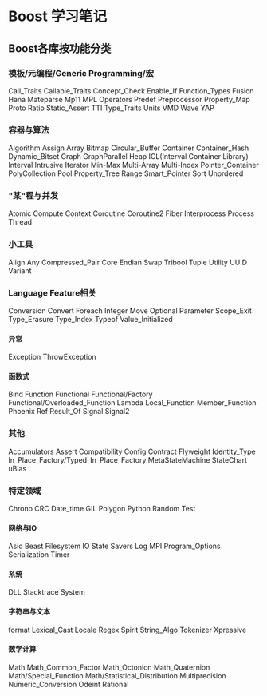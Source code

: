 # Boost 学习笔记

## Boost各库按功能分类

### 模板/元编程/Generic Programming/宏
Call_Traits
Callable_Traits
Concept_Check
Enable_If
Function_Types
Fusion
Hana
Mateparse
Mp11
MPL
Operators
Predef
Preprocessor
Property_Map
Proto
Ratio
Static_Assert
TTI
Type_Traits
Units
VMD
Wave
YAP

### 容器与算法
Algorithm
Assign
Array
Bitmap
Circular_Buffer
Container
Container_Hash
Dynamic_Bitset
Graph
GraphParallel
Heap
ICL(Interval Container Library)
Interval
Intrusive
Iterator
Min-Max
Multi-Array
Multi-Index
Pointer_Container
PolyCollection
Pool
Property_Tree
Range
Smart_Pointer
Sort
Unordered

### "某"程与并发
Atomic
Compute
Context
Coroutine
Coroutine2
Fiber
Interprocess
Process
Thread

### 小工具
Align
Any
Compressed_Pair
Core
Endian
Swap
Tribool
Tuple
Utility
UUID
Variant

### Language Feature相关
Conversion
Convert
Foreach
Integer
Move
Optional
Parameter
Scope_Exit
Type_Erasure
Type_Index
Typeof
Value_Initialized
#### 异常
Exception
ThrowException

#### 函数式
Bind
Function
Functional
Functional/Factory
Functional/Overloaded_Function
Lambda
Local_Function
Member_Function
Phoenix
Ref
Result_Of
Signal
Signal2

### 其他
Accumulators
Assert
Compatibility
Config
Contract
Flyweight
Identity_Type
In_Place_Factory/Typed_In_Place_Factory
MetaStateMachine
StateChart
uBlas

### 特定领域
Chrono
CRC
Date_time
GIL
Polygon
Python
Random
Test
#### 网络与IO
Asio
Beast
Filesystem
IO State Savers
Log
MPI
Program_Options
Serialization
Timer
#### 系统
DLL
Stacktrace
System
#### 字符串与文本
format
Lexical_Cast
Locale
Regex
Spirit
String_Algo
Tokenizer
Xpressive
#### 数学计算
Math
Math_Common_Factor
Math_Octonion
Math_Quaternion
Math/Special_Function
Math/Statistical_Distribution
Multiprecision
Numeric_Conversion
Odeint
Rational
